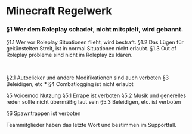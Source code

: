 # Minecraft Regelwerk

### §1 Wer dem Roleplay schadet, nicht mitspielt, wird gebannt.
§1.1 Wer vor Roleplay Situationen flieht, wird bestraft.
§1.2 Das Lügen für gekünstelten Streit, ist in normal Situationen nicht erlaubt.
§1.3 Out of Roleplay probleme sind nicht im Roleplay zu klären.

</br>

§2.1 Autoclicker und andere Modifikationen sind auch verboten
§3 Beleidigen, etc      *
§4 Combatlogging ist nicht erlaubt

§5 Voicemod Nutzung
§5.1 Errape ist verboten
§5.2 Musik und generelles reden sollte nicht übermäßig laut sein
§5.3 Beleidigen, etc. ist verboten

§6 Spawntrappen ist verboten


Teammitglieder haben das letzte Wort und bestimmen im Supportfall.
